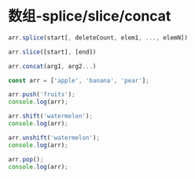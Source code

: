 # 数组-splice/slice/concat

<div class="flex justify-center">

  <div class="mr-10 w-100">

  ```js
  arr.splice(start[, deleteCount, elem1, ..., elemN])

  arr.slice([start], [end])

  arr.concat(arg1, arg2...)
  ```
  
  </div>

  ```js
  const arr = ['apple', 'banana', 'pear'];

  arr.push('fruits');
  console.log(arr);

  arr.shift('watermelon');
  console.log(arr);

  arr.unshift('watermelon');
  console.log(arr);

  arr.pop();
  console.log(arr);

  ```
</div>